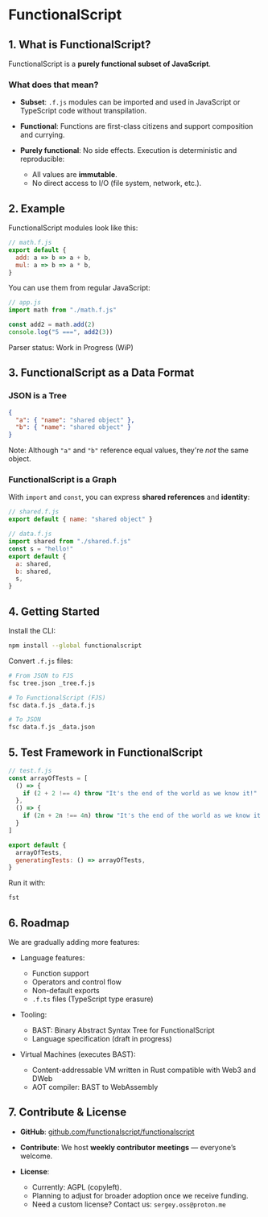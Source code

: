 # FunctionalScript

## 1. What is FunctionalScript?

FunctionalScript is a **purely functional subset of JavaScript**.

### What does that mean?

* **Subset**: `.f.js` modules can be imported and used in JavaScript or TypeScript code without transpilation.
* **Functional**: Functions are first-class citizens and support composition and currying.
* **Purely functional**: No side effects. Execution is deterministic and reproducible:

  * All values are **immutable**.
  * No direct access to I/O (file system, network, etc.).

## 2. Example

FunctionalScript modules look like this:

```js
// math.f.js
export default {
  add: a => b => a + b,
  mul: a => b => a * b,
}
```

You can use them from regular JavaScript:

```js
// app.js
import math from "./math.f.js"

const add2 = math.add(2)
console.log("5 ===", add2(3))
```

Parser status: Work in Progress (WiP)

## 3. FunctionalScript as a Data Format

### JSON is a Tree

```json
{
  "a": { "name": "shared object" },
  "b": { "name": "shared object" }
}
```

Note: Although `"a"` and `"b"` reference equal values, they're *not* the same object.

### FunctionalScript is a Graph

With `import` and `const`, you can express **shared references** and **identity**:

```js
// shared.f.js
export default { name: "shared object" }
```

```js
// data.f.js
import shared from "./shared.f.js"
const s = "hello!"
export default {
  a: shared,
  b: shared,
  s,
}
```

## 4. Getting Started

Install the CLI:

```sh
npm install --global functionalscript
```

Convert `.f.js` files:

```sh
# From JSON to FJS
fsc tree.json _tree.f.js

# To FunctionalScript (FJS)
fsc data.f.js _data.f.js

# To JSON
fsc data.f.js _data.json
```

## 5. Test Framework in FunctionalScript

```js
// test.f.js
const arrayOfTests = [
  () => {
    if (2 + 2 !== 4) throw "It's the end of the world as we know it!"
  },
  () => {
    if (2n + 2n !== 4n) throw "It's the end of the world as we know it!"
  }
]

export default {
  arrayOfTests,
  generatingTests: () => arrayOfTests,
}
```

Run it with:

```sh
fst
```

## 6. Roadmap

We are gradually adding more features:

* Language features:

  * Function support
  * Operators and control flow
  * Non-default exports
  * `.f.ts` files (TypeScript type erasure)
* Tooling:

  * BAST: Binary Abstract Syntax Tree for FunctionalScript
  * Language specification (draft in progress)
* Virtual Machines (executes BAST):

  * Content-addressable VM written in Rust compatible with Web3 and DWeb
  * AOT compiler: BAST to WebAssembly

## 7. Contribute & License

* **GitHub**: [github.com/functionalscript/functionalscript](https://github.com/functionalscript/functionalscript)
* **Contribute**: We host **weekly contributor meetings** — everyone’s welcome.
* **License**:

  * Currently: AGPL (copyleft).
  * Planning to adjust for broader adoption once we receive funding.
  * Need a custom license? Contact us: `sergey.oss@proton.me`
